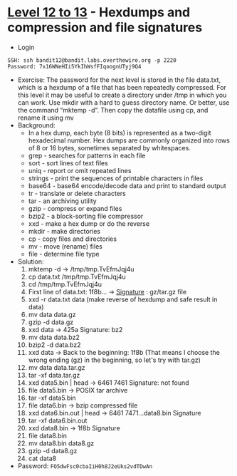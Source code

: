 # [Level 12 to 13](https://overthewire.org/wargames/bandit/bandit13.html) - Hexdumps and compression and file signatures

- Login
```
SSH: ssh bandit12@bandit.labs.overthewire.org -p 2220
Password: 7x16WNeHIi5YkIhWsfFIqoognUTyj9Q4
```
- Exercise: The password for the next level is stored in the file data.txt, which is a hexdump of a file that has been repeatedly compressed. For this level it may be useful to create a directory under /tmp in which you can work. Use mkdir with a hard to guess directory name. Or better, use the command “mktemp -d”. Then copy the datafile using cp, and rename it using mv
- Background:
  - In a hex dump, each byte (8 bits) is represented as a two-digit hexadecimal number. Hex dumps are commonly organized into rows of 8 or 16 bytes, sometimes separated by whitespaces.
  - grep - searches for patterns in each file
  - sort - sort lines of text files
  - uniq - report or omit repeated lines
  - strings - print the sequences of printable characters in files
  - base64 - base64 encode/decode data and print to standard output
  - tr - translate or delete characters
  - tar - an archiving utility
  - gzip - compress or expand files
  - bzip2 - a block-sorting file compressor
  - xxd - make a hex dump or do the reverse
  - mkdir - make directories
  - cp - copy files and directories
  - mv - move (rename) files
  - file - determine file type
- Solution:
	1. mktemp -d -> /tmp/tmp.TvEfmJqj4u
	2. cp data.txt /tmp/tmp.TvEfmJqj4u
	3. cd /tmp/tmp.TvEfmJqj4u
	4. First line of data.txt: 1f8b... -> [Signature](https://en.wikipedia.org/wiki/List_of_file_signatures) : gz/tar.gz file
	5. xxd -r data.txt data (make reverse of hexdump and safe result in data)
	6. mv data data.gz
	7. gzip -d data.gz
	8. xxd data -> 425a Signature: bz2
	9. mv data data.bz2
	10. bzip2 -d data.bz2
	11. xxd data -> Back to the beginning: 1f8b (That means I choose the wrong ending (gz) in the beginning, so let's try with tar.gz)
	12. mv data data.tar.gz
	13. tar -xf data.tar.gz
	14. xxd data5.bin | head -> 6461 7461 Signature: not found
	15. file data5.bin -> POSIX tar archive
	16. tar -xf data5.bin
	17. file data6.bin -> bzip compressed file
	18. xxd data6.bin.out | head -> 6461 7471...data8.bin Signature
	19. tar -xf data6.bin.out
	20. xxd data8.bin -> 1f8b Signature
	21. file data8.bin
	22. mv data8.bin data8.gz
	23. gzip -d data8.gz
	24. cat data8
- Password: `FO5dwFsc0cbaIiH0h8J2eUks2vdTDwAn`
